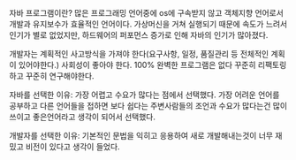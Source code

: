자바 프로그램이란?
많은 프로그래밍 언어중에 os에 구속받지 않고 객체지향 언어로서 개발과 유지보수가 효율적인 언어이다.
가상머신을 거쳐 실행되기 때문에 속도가 느려서 인기가 별로 없었지만, 하드웨어의 퍼포먼스 증가로 인해 자바의 인기가 많아졌다.

개발자는 계획적인 사고방식을 가져야 한다(요구사항, 일정, 품질관리 등 전체적인 계획이 있어야한다.)
사회성이 좋아야 한다.
100% 완벽한 프로그램은 없다 꾸준히 리팩토링 하고 꾸준히 연구해야한다.

자바를 선택한 이유: 가장 어렵고 수요가 많다는 점에서 선택했다.
가장 어려운 언어를 공부하고 다른 언어들을 접하면 보다 쉽다는 주변사람들의 조언과
수요가 많다는건 많이 쓰이고 좋은언어라고 생각이 되어서 선택했다.

개발자를 선택한 이유: 기본적인 문법을 익히고 응용하여 새로 개발해내는것이 너무 재밌고 
비전이 있다고 생각이 들었다.





